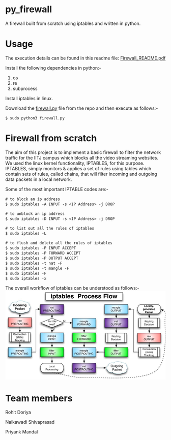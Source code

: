 # py_firewall
A firewall built from scratch using iptables and written in python.

# Usage
The execution details can be found in this readme file: [Firewall_README.pdf](Firewall_README.pdf)

Install the following dependencies in python:-
1. os
2. re
3. subprocess

Install iptables in linux.

Download the [firewall.py]() file from the repo and then execute as follows:-
```
$ sudo python3 firewall.py
```

# Firewall from scratch
The aim of this project is to implement a basic firewall to filter the network traffic for the IITJ campus which blocks all the video streaming websites. We used the linux kernel functionality, IPTABLES, for this purpose. IPTABLES, simply monitors & applies a set of rules using tables which contain sets of rules, called chains, that will filter incoming and outgoing data packets in a local network.


Some of the most important IPTABLE codes are:-
```
# to block an ip address
$ sudo iptables -A INPUT -s <IP Address> -j DROP
```
```
# to unblock an ip address
$ sudo iptables -D INPUT -s <IP Address> -j DROP
```
```
# to list out all the rules of iptables
$ sudo iptables -L
```
```
# to flush and delete all the rules of iptables
$ sudo iptables -P INPUT ACCEPT
$ sudo iptables -P FORWARD ACCEPT
$ sudo iptables -P OUTPUT ACCEPT
$ sudo iptables -t nat -F
$ sudo iptables -t mangle -F
$ sudo iptables -F
$ sudo iptables -x
```

The overall workflow of iptables can be understood as follows:-
![](iptables-Flowchart.jpg)

# Team members
Rohit Doriya

Naikawadi Shivaprasad

Priyank Mandal
